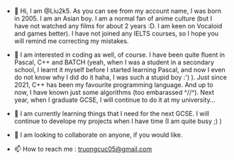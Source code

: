 - 👋 Hi, I am @Liu2k5. As you can see from my account name, I was born in 2005. I am an Asian boy. I am a normal fan of anime culture (but I have not watched
any films for about 2 years :D. I am keen on Vocaloid and games better). I have not joined any IELTS courses, so I hope you will remind me correcting my mistakes.

- 👀 I am interested in coding as well, of course. I have been quite fluent in Pascal, C++ and BATCH (yeah, when I was a student in a secondary school, I learnt it myself
before I started learning Pascal, and now I even do not know why I did do it haha, I was such a stupid boy :') ). Just since 2021, C++ has been my favourite
programming language. And up to now, I have known just some algorithms (too embarassed ^//^). Next year, when I graduate GCSE, I will continue to do it at my
university...

- 🌱 I am currently learning things that I need for the next GCSE. I will continue to develope my projects when I have time (I am quite busy ;) )
- 💞️ I am looking to collaborate on anyone, if you would like.
- 📫 How to reach me : truongcuc05@gmail.com
